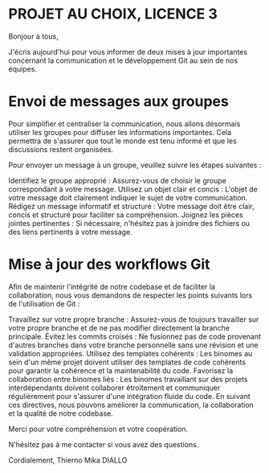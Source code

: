 # PROJET AU CHOIX, LICENCE 3 

Bonjour à tous,

J'écris aujourd'hui pour vous informer de deux mises à jour importantes concernant la communication et le développement Git au sein de nos équipes.

 # Envoi de messages aux groupes

Pour simplifier et centraliser la communication, nous allons désormais utiliser les groupes pour diffuser les informations importantes. Cela permettra de s'assurer que tout le monde est tenu informé et que les discussions restent organisées.

Pour envoyer un message à un groupe, veuillez suivre les étapes suivantes :

Identifiez le groupe approprié : Assurez-vous de choisir le groupe correspondant à votre message.
Utilisez un objet clair et concis : L'objet de votre message doit clairement indiquer le sujet de votre communication.
Rédigez un message informatif et structuré : Votre message doit être clair, concis et structuré pour faciliter sa compréhension.
Joignez les pièces jointes pertinentes : Si nécessaire, n'hésitez pas à joindre des fichiers ou des liens pertinents à votre message.
# Mise à jour des workflows Git

Afin de maintenir l'intégrité de notre codebase et de faciliter la collaboration, nous vous demandons de respecter les points suivants lors de l'utilisation de Git :

Travaillez sur votre propre branche : Assurez-vous de toujours travailler sur votre propre branche et de ne pas modifier directement la branche principale.
Évitez les commits croisés : Ne fusionnez pas de code provenant d'autres branches dans votre branche personnelle sans une révision et une validation appropriées.
Utilisez des templates cohérents : Les binomes au sein d'un même projet doivent utiliser des templates de code cohérents pour garantir la cohérence et la maintenabilité du code.
Favorisez la collaboration entre binomes liés : Les binomes travaillant sur des projets interdépendants doivent collaborer étroitement et communiquer régulièrement pour s'assurer d'une intégration fluide du code.
En suivant ces directives, nous pouvons améliorer la communication, la collaboration et la qualité de notre codebase.

Merci pour votre compréhension et votre coopération.

N'hésitez pas à me contacter si vous avez des questions.

Cordialement,
Thierno Mika DIALLO

